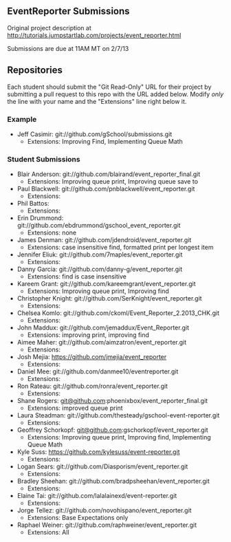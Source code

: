 ## EventReporter Submissions

Original project description at http://tutorials.jumpstartlab.com/projects/event_reporter.html

Submissions are due at 11AM MT on 2/7/13

## Repositories

Each student should submit the "Git Read-Only" URL for their project by submitting a pull request to this repo with the URL added below. Modify *only* the line with your name and the "Extensions" line right below it.

### Example

* Jeff Casimir: git://github.com/gSchool/submissions.git
  * Extensions: Improving Find, Implementing Queue Math

### Student Submissions

* Blair Anderson: git://github.com/blairand/event_reporter_final.git
  * Extensions: Improving queue print, Improving queue save to
* Paul Blackwell: git://github.com/pnblackwell/event_reporter.git
  * Extensions: 
* Phil Battos: 
  * Extensions: 
* Erin Drummond: git://github.com/ebdrummond/gschool_event_reporter.git
  * Extensions: none
* James Denman: git://github.com/jdendroid/event_reporter.git
  * Extensions: case insensitive find, formatted print per longest item
* Jennifer Eliuk: git://github.com/7maples/event_reporter.git
  * Extensions: 
* Danny Garcia: git://github.com/danny-g/event_reporter.git
  * Extensions: find is case insensitive
* Kareem Grant: git://github.com/kareemgrant/event_reporter.git
  * Extensions: Improving queue print, Improving find
* Christopher Knight: git://github.com/SerKnight/event_reporter.git
  * Extensions: 
* Chelsea Komlo: git://github.com/ckoml/Event_Reporter_2.2013_CHK.git
  * Extensions: 
* John Maddux: git://github.com/jemaddux/Event_Reporter.git
  * Extensions: improving print, improving find 
* Aimee Maher: git://github.com/aimzatron/event_reporter.git
  * Extensions: 
* Josh Mejia: https://github.com/jmejia/event_reporter
  * Extensions: 
* Daniel Mee: git://github.com/danmee10/eventreporter.git
  * Extensions: 
* Ron Rateau: git://github.com/ronra/event_reporter.git
  * Extensions: 
* Shane Rogers: git@github.com:phoenixbox/event_reporter_final.git
  * Extensions: improved queue print
* Laura Steadman: git://github.com/thesteady/gschool-event-reporter.git
  * Extensions: 
* Geoffrey Schorkopf: git@github.com:gschorkopf/event_reporter.git
  * Extensions: Improving queue print, Improving find, Implementing Queue Math
* Kyle Suss: https://github.com/kylesuss/event-reporter.git
  * Extensions: 
* Logan Sears: git://github.com/Diasporism/event_reporter.git 
  * Extensions: 
* Bradley Sheehan: git://github.com/bradpsheehan/event_reporter.git
  * Extensions: 
* Elaine Tai: git://github.com/lalalainexd/event-reporter.git
  * Extensions: 
* Jorge Tellez: git://github.com/novohispano/event_reporter.git
  * Extensions: Base Expectations only
* Raphael Weiner: git://github.com/raphweiner/event_reporter.git
  * Extensions: All
